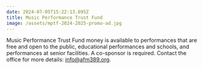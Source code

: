 ```yaml
---
date: 2024-07-05T15:22:13.695Z
title: Music Performance Trust Fund
image: /assets/mptf-2024-2025-promo-ad.jpg
---
```

Music Performance Trust Fund money is available to performances that are free and open to the public, educational performances and schools, and performances at senior facilities. A co-sponsor is required. Contact the office for more details: info@afm389.org.